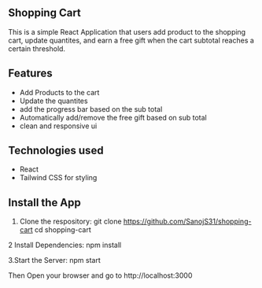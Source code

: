 ## Shopping Cart

This is a simple React Application that users add product to the shopping cart, update quantites, and earn a free gift
when the cart subtotal reaches a certain threshold.

## Features

- Add Products to the cart
- Update the quantites
- add the progress bar based on the sub total
- Automatically add/remove the free gift based on sub total
- clean and responsive ui

## Technologies used

- React
- Tailwind CSS for styling

## Install the App

1. Clone the respository:
    git clone https://github.com/SanojS31/shopping-cart
    cd shopping-cart

2 Install Dependencies:
    npm install

3.Start the Server:
    npm start

Then Open your browser and go to http://localhost:3000
